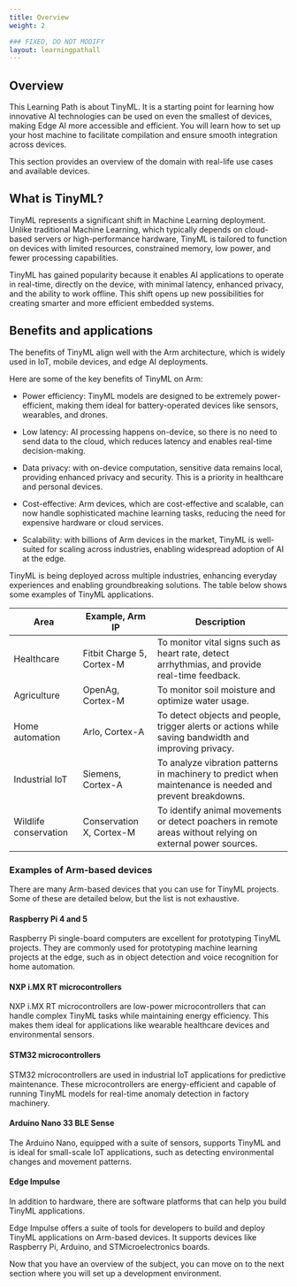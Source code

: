 ```yaml
---
title: Overview
weight: 2

### FIXED, DO NOT MODIFY
layout: learningpathall
---
```


## Overview

This Learning Path is about TinyML. It is a starting point for learning how innovative AI technologies can be used on even the smallest of devices, making Edge AI more accessible and efficient. You will learn how to set up your host machine to facilitate compilation and ensure smooth integration across devices.

This section provides an overview of the domain with real-life use cases and available devices.
## What is TinyML?


TinyML represents a significant shift in Machine Learning deployment. Unlike traditional Machine Learning, which typically depends on cloud-based servers or high-performance hardware, TinyML is tailored to function on devices with limited resources, constrained memory, low power, and fewer processing capabilities.

TinyML has gained popularity because it enables AI applications to operate in real-time, directly on the device, with minimal latency, enhanced privacy, and the ability to work offline. This shift opens up new possibilities for creating smarter and more efficient embedded systems.

## Benefits and applications

The benefits of TinyML align well with the Arm architecture, which is widely used in IoT, mobile devices, and edge AI deployments.

Here are some of the key benefits of TinyML on Arm:


- Power efficiency: TinyML models are designed to be extremely power-efficient, making them ideal for battery-operated devices like sensors, wearables, and drones.

- Low latency: AI processing happens on-device, so there is no need to send data to the cloud, which reduces latency and enables real-time decision-making.

- Data privacy: with on-device computation, sensitive data remains local, providing enhanced privacy and security. This is a priority in healthcare and personal devices.

- Cost-effective: Arm devices, which are cost-effective and scalable, can now handle sophisticated machine learning tasks, reducing the need for expensive hardware or cloud services.

- Scalability: with billions of Arm devices in the market, TinyML is well-suited for scaling across industries, enabling widespread adoption of AI at the edge.

TinyML is being deployed across multiple industries, enhancing everyday experiences and enabling groundbreaking solutions. The table below shows some examples of TinyML applications.

| Area                  |  Example, Arm IP            | Description                                                                                                |
| ------                | -------                     | ------------                                                                                               |
| Healthcare            | Fitbit Charge 5, Cortex-M   | To monitor vital signs such as heart rate, detect arrhythmias, and provide real-time feedback.             |
| Agriculture           | OpenAg, Cortex-M            | To monitor soil moisture and optimize water usage.                                                         |
| Home automation       | Arlo, Cortex-A              | To detect objects and people, trigger alerts or actions while saving bandwidth and improving privacy.      |
| Industrial IoT        | Siemens, Cortex-A           | To analyze vibration patterns in machinery to predict when maintenance is needed and prevent breakdowns.   |
| Wildlife conservation | Conservation X, Cortex-M    | To identify animal movements or detect poachers in remote areas without relying on external power sources. |

### Examples of Arm-based devices

There are many Arm-based devices that you can use for TinyML projects. Some of these are detailed below, but the list is not exhaustive.

#### Raspberry Pi 4 and 5

Raspberry Pi single-board computers are excellent for prototyping TinyML projects. They are commonly used for prototyping machine learning projects at the edge, such as in object detection and voice recognition for home automation.

#### NXP i.MX RT microcontrollers

NXP i.MX RT microcontrollers are low-power microcontrollers that can handle complex TinyML tasks while maintaining energy efficiency. This makes them ideal for applications like wearable healthcare devices and environmental sensors.

#### STM32 microcontrollers

STM32 microcontrollers are used in industrial IoT applications for predictive maintenance. These microcontrollers are energy-efficient and capable of running TinyML models for real-time anomaly detection in factory machinery.

#### Arduino Nano 33 BLE Sense

The Arduino Nano, equipped with a suite of sensors, supports TinyML and is ideal for small-scale IoT applications, such as detecting environmental changes and movement patterns.

#### Edge Impulse

In addition to hardware, there are software platforms that can help you build TinyML applications.

Edge Impulse offers a suite of tools for developers to build and deploy TinyML applications on Arm-based devices. It supports devices like Raspberry Pi, Arduino, and STMicroelectronics boards.

Now that you have an overview of the subject, you can move on to the next section where you will set up a development environment.